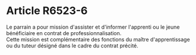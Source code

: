 # Article R6523-6

  
Le parrain a pour mission d'assister et d'informer l'apprenti ou le jeune bénéficiaire en contrat de professionnalisation.   
Cette mission est complémentaire des fonctions du maître d'apprentissage ou du tuteur désigné dans le cadre du contrat précité.